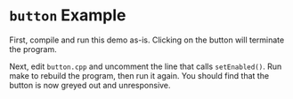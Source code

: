 # `button` Example

First, compile and run this demo as-is. Clicking on the button will
terminate the program.

Next, edit `button.cpp` and uncomment the line that calls `setEnabled()`.
Run make to rebuild the program, then run it again. You should find
that the button is now greyed out and unresponsive.
